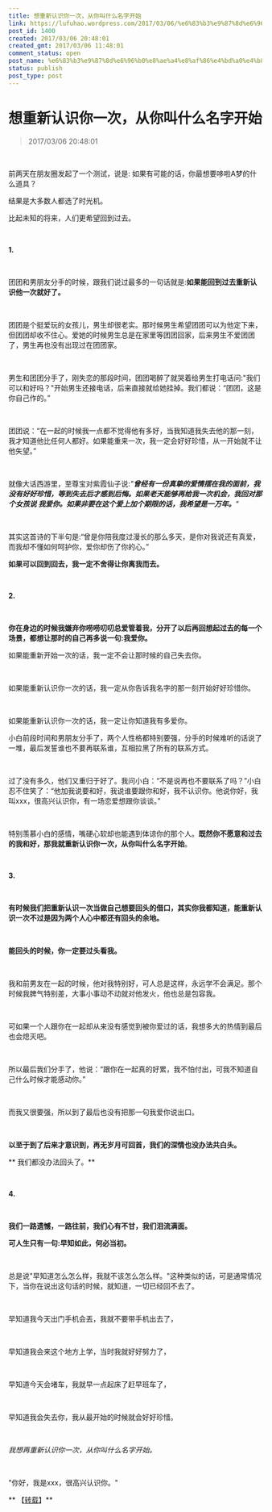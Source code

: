 ```yaml
---
title: 想重新认识你一次，从你叫什么名字开始
link: https://lufuhao.wordpress.com/2017/03/06/%e6%83%b3%e9%87%8d%e6%96%b0%e8%ae%a4%e8%af%86%e4%bd%a0%e4%b8%80%e6%ac%a1%ef%bc%8c%e4%bb%8e%e4%bd%a0%e5%8f%ab%e4%bb%80%e4%b9%88%e5%90%8d%e5%ad%97%e5%bc%80%e5%a7%8b/
post_id: 1400
created: 2017/03/06 20:48:01
created_gmt: 2017/03/06 11:48:01
comment_status: open
post_name: %e6%83%b3%e9%87%8d%e6%96%b0%e8%ae%a4%e8%af%86%e4%bd%a0%e4%b8%80%e6%ac%a1%ef%bc%8c%e4%bb%8e%e4%bd%a0%e5%8f%ab%e4%bb%80%e4%b9%88%e5%90%8d%e5%ad%97%e5%bc%80%e5%a7%8b
status: publish
post_type: post
---
```


# 想重新认识你一次，从你叫什么名字开始

> 2017/03/06 20:48:01

 

前两天在朋友圈发起了一个测试，说是: 如果有可能的话，你最想要哆啦A梦的什么道具？

结果是大多数人都选了时光机。

比起未知的将来，人们更希望回到过去。

 

**1.**

 

团团和男朋友分手的时候，跟我们说过最多的一句话就是:**如果能回到过去重新认识他一次就好了。**

 

团团是个挺爱玩的女孩儿，男生却很老实。那时候男生希望团团可以为他定下来，但团团却收不住心。爱她的时候男生总是在家里等团团回家，后来男生不爱团团了，男生再也没有出现过在团团家。

 

男生和团团分手了，刚失恋的那段时间，团团喝醉了就哭着给男生打电话问:"我们可以和好吗？"开始男生还接电话，后来直接就给她挂掉。我们都说：“团团，这是你自己作的。”

 

团团说：“在一起的时候我一点都不觉得他有多好，当我知道我失去他的那一刻，我才知道他比任何人都好。如果能重来一次，我一定会好好珍惜，从一开始就不让他失望。”

 

就像大话西游里，至尊宝对紫霞仙子说:_"**曾经有一份真挚的爱情摆在我的面前，我没有好好珍惜，等到失去后才感到后悔。如果老天能够再给我一次机会，我回对那个女孩说 我爱你。如果非要在这个爱上加个期限的话，我希望是一万年。**"_

 

其实这首诗的下半句是:“曾是你陪我度过漫长的那么多天，是你对我说还有真爱，而我却不懂如何呵护你，爱你却伤了你的心。”




**如果可以回到回去，我一定不舍得让你离我而去。**

 

**2.**

 

**你在身边的时候我嫌弃你唠唠叨叨总爱管着我，分开了以后再回想起过去的每一个场景，都想让那时的自己再多说一句:我爱你。**



如果能重新开始一次的话，我一定不会让那时候的自己失去你。

 

如果能重新认识你一次的话，我一定从你告诉我名字的那一刻开始好好珍惜你。

 

如果能重新认识你一次的话，我一定让你知道我有多爱你。



小白前段时间和男朋友分手了，两个人性格都特别要强，分手的时候难听的话说了一堆，最后发誓谁也不要再联系谁，互相拉黑了所有的联系方式。

 

过了没有多久，他们又重归于好了。我问小白：“不是说再也不要联系了吗？”小白忍不住笑了：“他加我说要和好，我说谁要跟你和好，我不认识你。他说你好，我叫xxx，很高兴认识你，有一场恋爱想跟你谈谈。”

 

特别羡慕小白的感情，嘴硬心软却也能遇到体谅你的那个人。**既然你不愿意和过去的我和好，那我就重新认识你一次，从你叫什么名字开始**。

  

**3.**

 

**有时候我们把重新认识一次当做自己想要回头的借口，其实你我都知道，能重新认识一次不过是因为两个人心中都还有回头的余地。**

 

**能回头的时候，你一定要过头看我。**

 

我和前男友在一起的时候，他对我特别好，可人总是这样，永远学不会满足。那个时候我脾气特别差，大事小事动不动就对他发火，他也总是包容我。

 

可如果一个人跟你在一起却从来没有感觉到被你爱过的话，我想多大的热情到最后也会熄灭吧。

 

所以最后我们分手了，他说：“跟你在一起真的好累，我不怕付出，可我不知道自己什么时候才能感动你。”

 

而我又很要强，所以到了最后也没有把那一句我爱你说出口。

 

**以至于到了后来才意识到，再无岁月可回首，我们的深情也没办法共白头。**

** 我们都没办法回头了。**

 

**4.**

 

**我们一路遗憾，一路往前，我们心有不甘，我们泪流满面。**



**可人生只有一句:早知如此，何必当初。**

 

总是说"早知道怎么怎么样，我就不该怎么怎么样。"这种类似的话，可是通常情况下，当你在说出这句话的时候，就知道，一切已经回不去了。

 

早知道我今天出门手机会丟，我就不要带手机出去了，

 

早知道我会来这个地方上学，当时我就好好努力了，

 

早知道今天会堵车，我就早一点起床了赶早班车了，

 

早知道我会失去你，我从最开始的时候就会好好珍惜。

 

_我想再重新认识你一次，从你叫什么名字开始。_

 

"你好，我是xxx，很高兴认识你。"

** 【[转载](http://www.weidu8.net/wx/1002147964983664)】**
